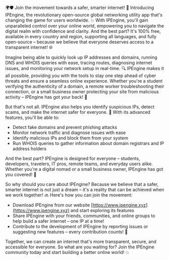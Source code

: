 🌍🛡️ Join the movement towards a safer, smarter internet! 🚀 Introducing IPEngine, the revolutionary open-source global networking utility app that's changing the game for users worldwide. 💥 With IPEngine, you'll gain unparalleled control over your online world, empowering you to navigate the digital realm with confidence and clarity. And the best part? It's 100% free, available in every country and region, supporting all languages, and fully open-source – because we believe that everyone deserves access to a transparent internet! 🌐

Imagine being able to quickly look up IP addresses and domains, running DNS and WHOIS queries with ease, tracing routes, diagnosing internet issues, and monitoring your network setup in real-time. 🔍 IPEngine makes it all possible, providing you with the tools to stay one step ahead of cyber threats and ensure a seamless online experience. Whether you're a student verifying the authenticity of a domain, a remote worker troubleshooting their connection, or a small business owner protecting your site from malicious activity – IPEngine has got your back! 🚀

But that's not all. IPEngine also helps you identify suspicious IPs, detect scams, and make the internet safer for everyone. 💪 With its advanced features, you'll be able to:

* Detect fake domains and prevent phishing attacks
* Monitor network traffic and diagnose issues with ease
* Identify malicious IPs and block them from your system
* Run WHOIS queries to gather information about domain registrars and IP address holders

And the best part? IPEngine is designed for everyone – students, developers, travelers, IT pros, remote teams, and everyday users alike. Whether you're a digital nomad or a small business owner, IPEngine has got you covered! 🌟

So why should you care about IPEngine? Because we believe that a safer, smarter internet is not just a dream – it's a reality that can be achieved when we work together! 🔜 Here's how you can join the movement:

* Download IPEngine from our website [https://www.ipengine.xyz](https://www.ipengine.xyz) and start exploring its features
* Share IPEngine with your friends, communities, and online groups to help build a safer internet – one IP at a time!
* Contribute to the development of IPEngine by reporting issues or suggesting new features – every contribution counts! 🤝

Together, we can create an internet that's more transparent, secure, and accessible for everyone. So what are you waiting for? Join the IPEngine community today and start building a better online world! 💥